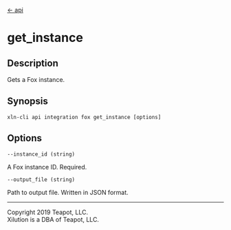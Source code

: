 [<- api](../../../api/index.md)

# get_instance

## Description

Gets a Fox instance.

## Synopsis

```
xln-cli api integration fox get_instance [options]
```

## Options

`--instance_id (string)`

A Fox instance ID. Required.

`--output_file (string)`

Path to output file. Written in JSON format.

---
Copyright 2019 Teapot, LLC.  
Xilution is a DBA of Teapot, LLC.
